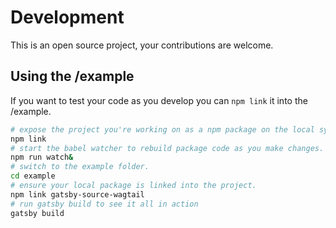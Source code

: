 # Development

This is an open source project, your contributions are welcome.

## Using the /example

If you want to test your code as you develop you can `npm link` it into the /example.

```sh
# expose the project you're working on as a npm package on the local system.
npm link
# start the babel watcher to rebuild package code as you make changes.
npm run watch&
# switch to the example folder.
cd example
# ensure your local package is linked into the project. 
npm link gatsby-source-wagtail
# run gatsby build to see it all in action
gatsby build
```

